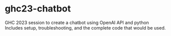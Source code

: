 # ghc23-chatbot
GHC 2023 session to create a chatbot using OpenAI API and python
Includes setup, troubleshooting, and the complete code that would be used.
